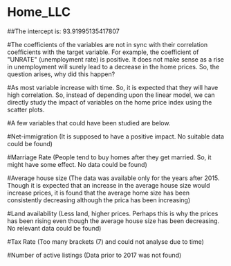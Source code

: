 # Home_LLC

##The intercept is:  93.91995135417807

#The coefficients of the variables are not in sync with their correlation coefficients with the target variable. For example, the coefficient of "UNRATE" (unemployment rate) is positive. It does not make sense as a rise in unemployment will surely lead to a decrease in the home prices. So, the question arises, why did this happen?

#As most variable increase with time. So, it is expected that they will have high correlation. So, instead of depending upon the linear model, we can directly study the impact of variables on the home price index using the scatter plots.

#A few variables that could have been studied are below.

#Net-immigration (It is supposed to have a positive impact. No suitable data could be found)

#Marriage Rate (People tend to buy homes after they get married. So, it might have some effect. No data could be found)

#Average house size (The data was available only for the years after 2015. Though it is expected that an increase in the average house size would increase prices, it is found that the average home size has been consistently decreasing although the prica has been increasing)

#Land availability (Less land, higher prices. Perhaps this is why the prices has been rising even though the average house size has been decreasing. No relevant data could be found)

#Tax Rate (Too many brackets (7) and could not analyse due to time)

#Number of active listings (Data prior to 2017 was not found)
